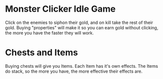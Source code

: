 # Monster Clicker Idle Game

Click on the enemies to siphon their gold, and on kill take the rest of their gold. Buying "properties" will make it so you can earn gold without clicking, the more you have the faster they will work.

# Chests and Items

Buying chests will give you Items. Each Item has it's own effects. The Items do stack, so the more you have, the more effective their effects are.
